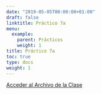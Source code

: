 ```yaml
---
date: "2019-05-05T00:00:00+01:00"
draft: false
linktitle: Práctico 7a
menu:
  example:
    parent: Prácticos
    weight: 1
title: Práctico 7a
toc: true
type: docs
weight: 1
---
```


[Acceder al Archivo de la Clase](/html/Practico6.pdf)